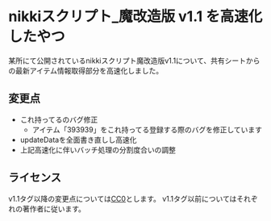 # nikkiスクリプト_魔改造版 v1.1 を高速化したやつ
某所にて公開されているnikkiスクリプト魔改造版v1.1について、共有シートからの最新アイテム情報取得部分を高速化しました。

## 変更点
- これ持ってるのバグ修正
  - アイテム「393939」をこれ持ってる登録する際のバグを修正しています
- updateDataを全面書き直しし高速化
- 上記高速化に伴いバッチ処理の分割度合いの調整

## ライセンス
v1.1タグ以降の変更点については[CC0](https://creativecommons.org/publicdomain/zero/1.0/)とします。
v1.1タグ以前についてはそれぞれの著作者に従います。

